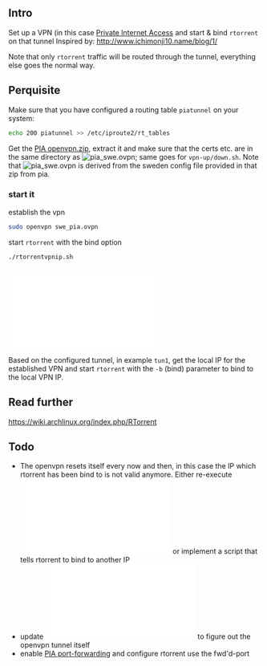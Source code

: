 ## Intro
Set up a VPN (in this case [Private Internet Access](https://www.privateinternetaccess.com) and start & bind ``rtorrent`` on that tunnel
Inspired by: http://www.ichimonji10.name/blog/1/

Note that only ``rtorrent`` traffic will be routed through the tunnel, everything else goes the normal way. 

## Perquisite 
Make sure that you have configured a routing table ``piatunnel`` on your system:
```sh
echo 200 piatunnel >> /etc/iproute2/rt_tables
```

Get the [PIA openvpn.zip](https://www.privateinternetaccess.com/openvpn/openvpn.zip), extract it and make sure that the certs etc. are in the same directory as ![pia_swe.ovpn](pia_swe.ovpn); same goes for ``vpn-up/down.sh``. Note that ![pia_swe.ovpn](pia_swe.ovpn) is derived from the sweden config file provided in that zip from pia.

### start it
establish the vpn
```sh
sudo openvpn swe_pia.ovpn
```
start ``rtorrent`` with the bind option
```sh
./rtorrentvpnip.sh
```

### ![rtorrentvpnip.sh](rtorrentvpnip.sh) 
Based on the configured tunnel, in example ``tun1``, get the local IP for the established VPN and start ``rtorrent`` with the ``-b`` (bind) parameter to bind to the local VPN IP.

## Read further
https://wiki.archlinux.org/index.php/RTorrent

## Todo
* The openvpn resets itself every now and then, in this case the IP which rtorrent has been bind to is not valid anymore. Either re-execute ![rtorrentvpnip.sh](rtorrentvpnip.sh) or implement a script that tells rtorrent to bind to another IP 
* update ![rtorrentvpnip.sh](rtorrentvpnip.sh) to figure out the openvpn tunnel itself 
* enable [PIA port-forwarding](https://www.privateinternetaccess.com/forum/discussion/180/port-forwarding-without-the-application-advanced-users) and configure rtorrent use the fwd'd-port 